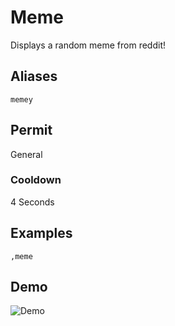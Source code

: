 # Meme
Displays a random meme from reddit!

## Aliases
`memey`
## Permit
General
### Cooldown
4 Seconds
## Examples
`,meme`
## Demo 
![Demo](https://i.imgur.com/A0dlMQM.gif)